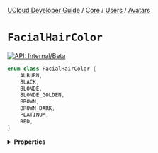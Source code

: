[UCloud Developer Guide](/docs/developer-guide/README.md) / [Core](/docs/developer-guide/core/README.md) / [Users](/docs/developer-guide/core/users/README.md) / [Avatars](/docs/developer-guide/core/users/avatars.md)

# `FacialHairColor`


[![API: Internal/Beta](https://img.shields.io/static/v1?label=API&message=Internal/Beta&color=red&style=flat-square)](/docs/developer-guide/core/api-conventions.md)



```kotlin
enum class FacialHairColor {
    AUBURN,
    BLACK,
    BLONDE,
    BLONDE_GOLDEN,
    BROWN,
    BROWN_DARK,
    PLATINUM,
    RED,
}
```

<details>
<summary>
<b>Properties</b>
</summary>

<details>
<summary>
<code>AUBURN</code>
</summary>





</details>

<details>
<summary>
<code>BLACK</code>
</summary>





</details>

<details>
<summary>
<code>BLONDE</code>
</summary>





</details>

<details>
<summary>
<code>BLONDE_GOLDEN</code>
</summary>





</details>

<details>
<summary>
<code>BROWN</code>
</summary>





</details>

<details>
<summary>
<code>BROWN_DARK</code>
</summary>





</details>

<details>
<summary>
<code>PLATINUM</code>
</summary>





</details>

<details>
<summary>
<code>RED</code>
</summary>





</details>



</details>


